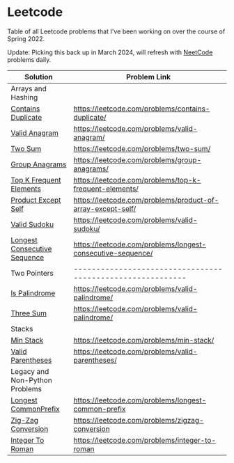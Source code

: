 # Leetcode
Table of all Leetcode problems that I've been working on over the course of Spring 2022.

Update: Picking this back up in March 2024, will refresh with [NeetCode](https://neetcode.io/practice) problems daily.

| Solution                                                                                                                     | Problem Link                                               |
|------------------------------------------------------------------------------------------------------------------------------|------------------------------------------------------------|
| Arrays and Hashing                                                                                                           |                                                            |
| [Contains Duplicate](https://github.com/AshKhanNY/Leetcode/blob/main/Arrays%20%26%20Hashing/ContainsDuplicate.py)            | https://leetcode.com/problems/contains-duplicate/          |
| [Valid Anagram](https://github.com/AshKhanNY/Leetcode/blob/main/Arrays%20%26%20Hashing/ValidAnagram.py)                      | https://leetcode.com/problems/valid-anagram/               |
| [Two Sum](https://github.com/AshKhanNY/Leetcode/blob/main/Arrays%20%26%20Hashing/TwoSum.py)                                  | https://leetcode.com/problems/two-sum/                     |
| [Group Anagrams](https://github.com/AshKhanNY/Leetcode/blob/main/Arrays%20%26%20Hashing/GroupAnagrams.py)                    | https://leetcode.com/problems/group-anagrams/              |
| [Top K Frequent Elements](https://github.com/AshKhanNY/Leetcode/blob/main/Arrays%20%26%20Hashing/TopKFrequentElements.py)    | https://leetcode.com/problems/top-k-frequent-elements/     |
| [Product Except Self](https://github.com/AshKhanNY/Leetcode/blob/main/Arrays%20%26%20Hashing/ProductOfArrayExceptSelf.py)    | https://leetcode.com/problems/product-of-array-except-self/|
| [Valid Sudoku](https://github.com/AshKhanNY/Leetcode/blob/main/Arrays%20%26%20Hashing/ValidSudoku.py)                        | https://leetcode.com/problems/valid-sudoku/                |
| [Longest Consecutive Sequence](https://github.com/AshKhanNY/Leetcode/blob/main/Arrays%20%26%20Hashing/LongestConsSeq.py)     | https://leetcode.com/problems/longest-consecutive-sequence/|
| Two Pointers                                                                                                                 | ---------------------------------------------------------- |
| [Is Palindrome](https://github.com/AshKhanNY/Leetcode/blob/main/Two%20Pointers/IsPalindrome.py)                              | https://leetcode.com/problems/valid-palindrome/            |
| [Three Sum](https://github.com/AshKhanNY/Leetcode/blob/main/Two%20Pointers/ThreeSum.py)                                      | https://leetcode.com/problems/valid-palindrome/            |
| Stacks                                                                                                                       |                                                            |
| [Min Stack](https://github.com/AshKhanNY/Leetcode/blob/main/Stacks/MinStack.py)                                              | https://leetcode.com/problems/min-stack/                   |
| [Valid Parentheses](https://github.com/AshKhanNY/Leetcode/blob/main/Stacks/ValidParentheses.py)                              | https://leetcode.com/problems/valid-parentheses/           |
| Legacy and Non-Python Problems                                                                                               |                                                            |
| [Longest CommonPrefix](https://github.com/AshKhanNY/Leetcode/blob/main/Legacy/LongestCommonPrefix.cpp)                       | https://leetcode.com/problems/longest-common-prefix        |
| [Zig-Zag Conversion](https://github.com/AshKhanNY/Leetcode/blob/main/Legacy/ZigZagConversion.cpp)                            | https://leetcode.com/problems/zigzag-conversion            |
| [Integer To Roman](https://github.com/AshKhanNY/Leetcode/blob/main/Legacy/IntegerToRoman.cpp)                                | https://leetcode.com/problems/integer-to-roman             |
